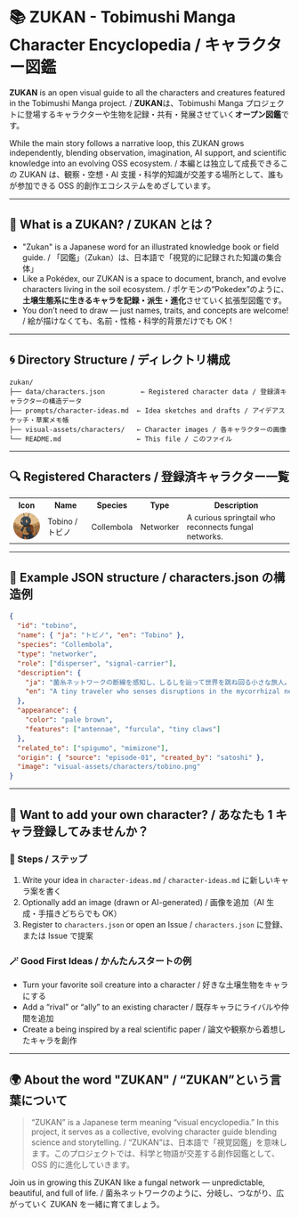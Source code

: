 # 📚 ZUKAN - Tobimushi Manga Character Encyclopedia / キャラクター図鑑

**ZUKAN** is an open visual guide to all the characters and creatures featured in the Tobimushi Manga project. / **ZUKAN**は、Tobimushi Manga プロジェクトに登場するキャラクターや生物を記録・共有・発展させていく**オープン図鑑**です。

While the main story follows a narrative loop, this ZUKAN grows independently, blending observation, imagination, AI support, and scientific knowledge into an evolving OSS ecosystem. / 本編とは独立して成長できるこの ZUKAN は、観察・空想・AI 支援・科学的知識が交差する場所として、誰もが参加できる OSS 的創作エコシステムをめざしています。

---

## 🧬 What is a ZUKAN? / ZUKAN とは？

- "Zukan" is a Japanese word for an illustrated knowledge book or field guide. / 「図鑑」（Zukan）は、日本語で「視覚的に記録された知識の集合体」
- Like a Pokédex, our ZUKAN is a space to document, branch, and evolve characters living in the soil ecosystem. / ポケモンの“Pokedex”のように、**土壌生態系に生きるキャラを記録・派生・進化**させていく拡張型図鑑です。
- You don’t need to draw — just names, traits, and concepts are welcome! / 絵が描けなくても、名前・性格・科学的背景だけでも OK！

---

## 🌀 Directory Structure / ディレクトリ構成

```
zukan/
├── data/characters.json         ← Registered character data / 登録済キャラクターの構造データ
├── prompts/character-ideas.md  ← Idea sketches and drafts / アイデアスケッチ・草案メモ帳
├── visual-assets/characters/   ← Character images / 各キャラクターの画像
└── README.md                   ← This file / このファイル
```

---
## 🔍 Registered Characters / 登録済キャラクター一覧

<table>
  <tr>
    <th>Icon</th><th>Name</th><th>Species</th><th>Type</th><th>Description</th>
  </tr>
  <tr>
    <td><img src="visual-assets/characters/tobino-icon.png" width="80" /></td>
        <td>Tobino / トビノ</td>
    <td>Collembola</td>
    <td>Networker</td>
    <td>A curious springtail who reconnects fungal networks.</td>
  </tr>
</table>

---

## 🔧 Example JSON structure / characters.json の構造例

```json
{
  "id": "tobino",
  "name": { "ja": "トビノ", "en": "Tobino" },
  "species": "Collembola",
  "type": "networker",
  "role": ["disperser", "signal-carrier"],
  "description": {
    "ja": "菌糸ネットワークの断線を感知し、しるしを辿って世界を跳ね回る小さな旅人。",
    "en": "A tiny traveler who senses disruptions in the mycorrhizal network."
  },
  "appearance": {
    "color": "pale brown",
    "features": ["antennae", "furcula", "tiny claws"]
  },
  "related_to": ["spigumo", "mimizone"],
  "origin": { "source": "episode-01", "created_by": "satoshi" },
  "image": "visual-assets/characters/tobino.png"
}
```

---

## 🚀 Want to add your own character? / あなたも 1 キャラ登録してみませんか？

### 👣 Steps / ステップ

1. Write your idea in `character-ideas.md` / `character-ideas.md` に新しいキャラ案を書く
2. Optionally add an image (drawn or AI-generated) / 画像を追加（AI 生成・手描きどちらでも OK）
3. Register to `characters.json` or open an Issue / `characters.json` に登録、または Issue で提案

### 🪄 Good First Ideas / かんたんスタートの例

- Turn your favorite soil creature into a character / 好きな土壌生物をキャラにする
- Add a “rival” or “ally” to an existing character / 既存キャラにライバルや仲間を追加
- Create a being inspired by a real scientific paper / 論文や観察から着想したキャラを創作

---

## 🌍 About the word "ZUKAN" / “ZUKAN”という言葉について

> “ZUKAN” is a Japanese term meaning “visual encyclopedia.” In this project, it serves as a collective, evolving character guide blending science and storytelling. / “ZUKAN”は、日本語で「視覚図鑑」を意味します。このプロジェクトでは、科学と物語が交差する創作図鑑として、OSS 的に進化していきます。

Join us in growing this ZUKAN like a fungal network — unpredictable, beautiful, and full of life. / 菌糸ネットワークのように、分岐し、つながり、広がっていく ZUKAN を一緒に育てましょう。
